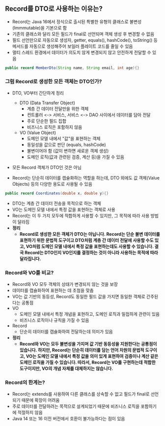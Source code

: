 ## Record를 DTO로 사용하는 이유는?
- Record는 Java 16에서 정식으로 출시된 특별한 유형의 클래스로 불변성(Immmutable)을 기본으로 함
- 기존의 클래스와 달리 모든 필드가 final로 선언되며 객체 생성 후 변경할 수 없음
- 필드 선언만으로 자동으로 생성자, getter, equals(), hashCode(), toString() 등 메서드를 자동으로 생성해주어 보일러 플레이트 코드를 줄일 수 있음
- 멀티 스레드 환경에서 데이터가 의도치 않게 변경되지 않고 안전하게 전달할 수 있음
```java
public record MemberDto(String name, String email, int age){}
```

### 그럼 Record로 생성한 모든 객체는 DTO인가?
- DTO, VO부터 간단하게 정리
  - DTO (Data Transfer Object)
    - 계층 간 데이터 전달만을 위한 객체
    - 컨트롤러 <-> 서비스, 서비스 <-> DAO 사이에서 데이터를 담아 전달
    - 주로 단순한 필드 집합
    - 비즈니스 로직은 포함하지 않음
  - VO (Value Object)
    - 도메인 모델 내에서 "값"을 표현하는 객체
    - 동일성을 값으로 판단 (equals, hashCode)
    - 불변이어야 함 (값이 변하면 새로운 객체 생성)
    - 도메인 로직(값과 관련된 검증, 계산 등)을 가질 수 있음

- 모든 Record 객체가 DTO인 것은 아님
- Record는 단순히 데이터를 캡슐화하는 역할을 하는데, DTO 외에도 값 객체(Value Objects) 등의 다양한 용도로 사용될 수 있음
```java
public record Coordinates(double x, double y){}
```
- DTO는 계층 간 데이터 전송을 목적으로 하는 객체
- VO는 도메인 모델 내에서 특정 값을 표현하는 객체로 사용
- Record는 이 두 가지 모두에 적합하게 사용할 수 있지만, 그 목적에 따라 사용 방법이 달라짐
- **정리**
  - **Record로 생성한 모든 객체가 DTO는 아닙니다. Record는 단순 불변 데이터를 표현하기 위한 문법적 도구이고 DTO처럼 계층 간 데이터 전달에 사용할 수도 있고, VO처럼 도메인 모델 내에서 특정 값을 표현하는데도 사용할 수 있습니다. 결국 Record는 DTO인지 VO인지를 결정하는 것이 아니라 사용하는 목적에 따라 달라집니다.**

### Record와 VO를 비교?
- Record와 VO 모두 객체의 상태가 변경되지 않는 것을 보장
- 데이터를 캡슐화하여 표현하는 데 초첨을 맞춤
- VO는 값 기반의 동등성, Record도 동일한 필드 값을 가지면 동일한 객체로 간주된다는 공통점
- VO
  - 도메인 모델 내에서 특정 개념을 표현하고, 도메인 로직과 밀접하게 관련이 있음
  - 비즈니스 로직이나 규칙을 가질 수 있음
- Record
  - 단순히 데이터를 캡슐화하여 전달하는데 의미가 있음
- **정리**
  - **Record와 VO는 모두 불변성을 가지며 값 기반 동등성을 지원한다는 공통점이 있습니다. 하지만, Record는 단순히 데이터를 담는 언어 차원의 문법적 도구이고, VO는 도메인 모델 내에서 특정 값을 의미 있게 표현하여 검증이나 계산 같은 도메인 로직을 가질 수 있습니다. 따라서, Record는 VO를 구현하는데 적합한 도구이지만, VO의 개념 자체를 대체하지는 않습니다.**

### Record의 한계는?
- Record는 extends를 사용하여 다른 클래스를 상속할 수 없고 필드가 final로 선언되기 때문에 확장이 어려움
- 주로 데이터를 전달하려는 목적으로 설계되었기 때문에 비즈니스 로직을 포함하기에 적절하지 않음
- Java 14 또는 16 이전 버전에서 호환이 불가능하다는 점이 있음 
  